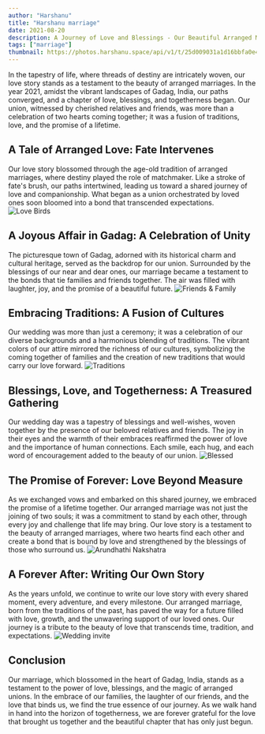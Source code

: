 ```yaml
---
author: "Harshanu"
title: "Harshanu marriage"
date: 2021-08-20
description: A Journey of Love and Blessings - Our Beautiful Arranged Marriage
tags: ["marriage"]
thumbnail: https://photos.harshanu.space/api/v1/t/25d009031a1d16bbfa0e4ee141886b84f4988d2b/eb67a984/fit_1280
---
```


In the tapestry of life, where threads of destiny are intricately woven, our love story stands as a testament to the beauty of arranged marriages. In the year 2021, amidst the vibrant landscapes of Gadag, India, our paths converged, and a chapter of love, blessings, and togetherness began. Our union, witnessed by cherished relatives and friends, was more than a celebration of two hearts coming together; it was a fusion of traditions, love, and the promise of a lifetime.

## A Tale of Arranged Love: Fate Intervenes
Our love story blossomed through the age-old tradition of arranged marriages, where destiny played the role of matchmaker. Like a stroke of fate's brush, our paths intertwined, leading us toward a shared journey of love and companionship. What began as a union orchestrated by loved ones soon bloomed into a bond that transcended expectations.
![ Love Birds ](https://photos.harshanu.space/api/v1/t/c82f699c0713c7f95c5d13b56186072c5562d76c/eb67a984/fit_1280)

## A Joyous Affair in Gadag: A Celebration of Unity
The picturesque town of Gadag, adorned with its historical charm and cultural heritage, served as the backdrop for our union. Surrounded by the blessings of our near and dear ones, our marriage became a testament to the bonds that tie families and friends together. The air was filled with laughter, joy, and the promise of a beautiful future.
![ Friends & Family ](https://photos.harshanu.space/api/v1/t/5c29e6c37f7631d3f21f5cf9ce8ef714cc30980e/eb67a984/fit_1280)

## Embracing Traditions: A Fusion of Cultures
Our wedding was more than just a ceremony; it was a celebration of our diverse backgrounds and a harmonious blending of traditions. The vibrant colors of our attire mirrored the richness of our cultures, symbolizing the coming together of families and the creation of new traditions that would carry our love forward.
![ Traditions ](https://photos.harshanu.space/api/v1/t/f7741a7a27f6d2ea585c4f4307caa5126bb7e966/eb67a984/fit_1280)

## Blessings, Love, and Togetherness: A Treasured Gathering
Our wedding day was a tapestry of blessings and well-wishes, woven together by the presence of our beloved relatives and friends. The joy in their eyes and the warmth of their embraces reaffirmed the power of love and the importance of human connections. Each smile, each hug, and each word of encouragement added to the beauty of our union.
![ Blessed ](https://photos.harshanu.space/api/v1/t/534c1377a98eb1f782c314ffc623e258be466af4/eb67a984/fit_1280)

## The Promise of Forever: Love Beyond Measure
As we exchanged vows and embarked on this shared journey, we embraced the promise of a lifetime together. Our arranged marriage was not just the joining of two souls; it was a commitment to stand by each other, through every joy and challenge that life may bring. Our love story is a testament to the beauty of arranged marriages, where two hearts find each other and create a bond that is bound by love and strengthened by the blessings of those who surround us.
![ Arundhathi Nakshatra ](https://photos.harshanu.space/api/v1/t/e31f5dd2282677456078c2d7381818100abcbe96/eb67a984/fit_1280)

## A Forever After: Writing Our Own Story
As the years unfold, we continue to write our love story with every shared moment, every adventure, and every milestone. Our arranged marriage, born from the traditions of the past, has paved the way for a future filled with love, growth, and the unwavering support of our loved ones. Our journey is a tribute to the beauty of love that transcends time, tradition, and expectations.
![ Wedding invite ](https://photos.harshanu.space/api/v1/t/a420d9d4050b2120f7d379aa1949322fa949467e/eb67a984/fit_1280)

## Conclusion
Our marriage, which blossomed in the heart of Gadag, India, stands as a testament to the power of love, blessings, and the magic of arranged unions. In the embrace of our families, the laughter of our friends, and the love that binds us, we find the true essence of our journey. As we walk hand in hand into the horizon of togetherness, we are forever grateful for the love that brought us together and the beautiful chapter that has only just begun.
